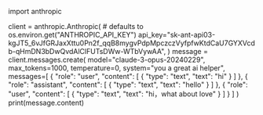 import anthropic

client = anthropic.Anthropic(
    # defaults to os.environ.get("ANTHROPIC_API_KEY")
    api_key="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",
)
message = client.messages.create(
    model="claude-3-opus-20240229",
    max_tokens=1000,
    temperature=0,
    system="you a great ai helper",
    messages=[
        {
            "role": "user",
            "content": [
                {
                    "type": "text",
                    "text": "hi"
                }
            ]
        },
        {
            "role": "assistant",
            "content": [
                {
                    "type": "text",
                    "text": "hello"
                }
            ]
        },
        {
            "role": "user",
            "content": [
                {
                    "type": "text",
                    "text": "hi，what about love"
                }
            ]
        }
    ]
)
print(message.content)
